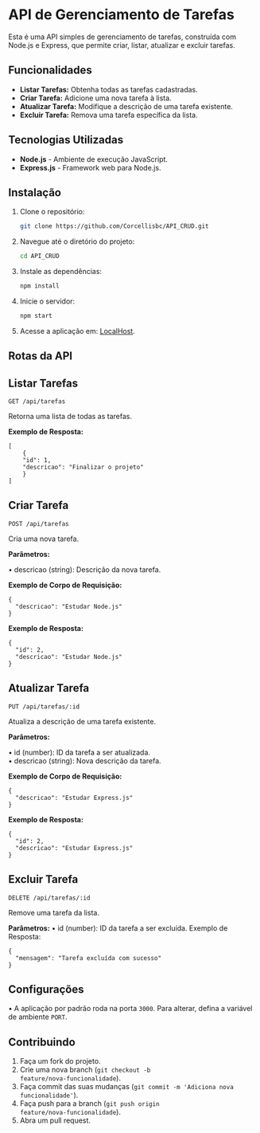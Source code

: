 # API de Gerenciamento de Tarefas

Esta é uma API simples de gerenciamento de tarefas, construída com Node.js e Express, que permite criar, listar, atualizar e excluir tarefas.

## Funcionalidades

- **Listar Tarefas:** Obtenha todas as tarefas cadastradas.
- **Criar Tarefa:** Adicione uma nova tarefa à lista.
- **Atualizar Tarefa:** Modifique a descrição de uma tarefa existente.
- **Excluir Tarefa:** Remova uma tarefa específica da lista.

## Tecnologias Utilizadas

- **Node.js** - Ambiente de execução JavaScript.
- **Express.js** - Framework web para Node.js.

## Instalação

1. Clone o repositório:
   ```bash
   git clone https://github.com/Corcellisbc/API_CRUD.git
   ```
2. Navegue até o diretório do projeto:
   ```bash
   cd API_CRUD
   ```
3. Instale as dependências:
   ```bash
   npm install
   ```
4. Inicie o servidor:
   ```bash
   npm start
   ```
5. Acesse a aplicação em: <a target="_blank" href="http://localhost:3000">LocalHost</a>.

## Rotas da API

## Listar Tarefas

```code
GET /api/tarefas
```

<p>Retorna uma lista de todas as tarefas.

<strong>Exemplo de Resposta:</strong></p>

```code
[
    {
    "id": 1,
    "descricao": "Finalizar o projeto"
    }
]
```

## Criar Tarefa

```code
POST /api/tarefas
```

Cria uma nova tarefa.

<strong>Parâmetros:</strong>

&bull; descricao (string): Descrição da nova tarefa.

<strong>Exemplo de Corpo de Requisição:</strong>

```code
{
  "descricao": "Estudar Node.js"
}
```

<strong>Exemplo de Resposta:</strong>

```code
{
  "id": 2,
  "descricao": "Estudar Node.js"
}
```

## Atualizar Tarefa

```code
PUT /api/tarefas/:id
```

Atualiza a descrição de uma tarefa existente.

<strong>Parâmetros:</strong>

&bull; id (number): ID da tarefa a ser atualizada.<br>
&bull; descricao (string): Nova descrição da tarefa.

<strong>Exemplo de Corpo de Requisição:</strong>

```code
{
  "descricao": "Estudar Express.js"
}
```

<strong>Exemplo de Resposta:</strong>

```code
{
  "id": 2,
  "descricao": "Estudar Express.js"
}
```

## Excluir Tarefa

```code
DELETE /api/tarefas/:id
```

Remove uma tarefa da lista.

<strong>Parâmetros:</strong>
&bull; id (number): ID da tarefa a ser excluída.
Exemplo de Resposta:

```code
{
  "mensagem": "Tarefa excluída com sucesso"
}
```

## Configurações

&bull; A aplicação por padrão roda na porta <code>3000</code>. Para alterar, defina a variável de ambiente <code>PORT</code>.

## Contribuindo
1. Faça um fork do projeto.
2. Crie uma nova branch (<code>git checkout -b feature/nova-funcionalidade</code>).
3. Faça commit das suas mudanças (<code>git commit -m 'Adiciona nova funcionalidade'</code>).
4. Faça push para a branch (<code>git push origin feature/nova-funcionalidade</code>).
5. Abra um pull request.
